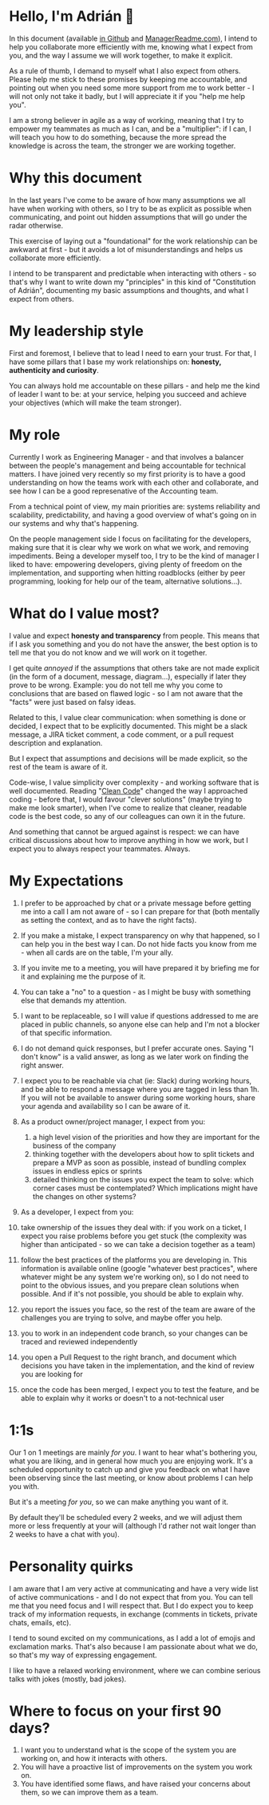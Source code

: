 # Hello, I'm Adrián 👋

In this document (available [in Github](https://github.com/zetxek) and [ManagerReadme.com](https://managerreadme.com/readme/zetxek)), I intend to help you collaborate more efficiently with me, knowing what I expect from you, and the way I assume we will work together, to make it explicit.

As a rule of thumb, I demand to myself what I also expect from others. Please help me stick to these promises by keeping me accountable, and pointing out when you need some more support from me to work better - I will not only not take it badly, but I will appreciate it if you "help me help you".

I am a strong believer in agile as a way of working, meaning that I try to empower my teammates as much as I can, and be a "multiplier": if I can, I will teach you how to do something, because the more spread the knowledge is across the team, the stronger we are working together.

# Why this document

In the last years I've come to be aware of how many assumptions we all have when working with others, so I try to be as explicit as possible when communicating, and point out hidden assumptions that will go under the radar otherwise.

This exercise of laying out a "foundational" for the work relationship can be awkward at first - but it avoids a lot of misunderstandings and helps us collaborate more efficiently.

I intend to be transparent and predictable when interacting with others - so that's why I want to write down my "principles" in this kind of "Constitution of Adrián", documenting my basic assumptions and thoughts, and what I expect from others.

# My leadership style

First and foremost, I believe that to lead I need to earn your trust. For that, I have some pillars that I base my work relationships on: **honesty, authenticity and curiosity**. 

You can always hold me accountable on these pillars - and help me the kind of leader I want to be: at your service, helping you succeed and achieve your objectives (which will make the team stronger).

# My role

Currently I work as Engineering Manager - and that involves a balancer between the people's management and being accountable for technical matters. I have joined very recently so my first priority is to have a good understanding on how the teams work with each other and collaborate, and see how I can be a good represenative of the Accounting team.

From a technical point of view, my main priorities are: systems reliability and scalability, predictability, and having a good overview of what's going on in our systems and why that's happening.

On the people management side I focus on facilitating for the developers, making sure that it is clear why we work on what we work, and removing impediments. Being a developer myself too, I try to be the kind of manager I liked to have: empowering developers, giving plenty of freedom on the implementation, and supporting when hitting roadblocks (either by peer programming, looking for help our of the team, alternative solutions...).


# What do I value most?

I value and expect **honesty and transparency** from people. This means that if I ask you something and you do not have the answer, the best option is to tell me that you do not know and we will work on it together.

I get quite _annoyed_ if the assumptions that others take are not made explicit (in the form of a document, message, diagram...), especially if later they prove to be wrong. Example: you do not tell me why you come to conclusions that are based on flawed logic - so I am not aware that the "facts" were just based on falsy ideas.

Related to this, I value clear communication: when something is done or decided, I expect that to be explicitly documented. This might be a slack message, a JIRA ticket comment, a code comment, or a pull request description and explanation.

But I expect that assumptions and decisions will be made explicit, so the rest of the team is aware of it.

Code-wise, I value simplicity over complexity - and working software that is well documented. Reading "[Clean Code](https://gist.github.com/wojteklu/73c6914cc446146b8b533c0988cf8d29)" changed the way I approached coding - before that, I would favour "clever solutions" (maybe trying to make me look smarter), when I've come to realize that cleaner, readable code is the best code, so any of our colleagues can own it in the future.

And something that cannot be argued against is respect: we can have critical discussions about how to improve anything in how we work, but I expect you to always respect your teammates. Always.

# My Expectations

1. I prefer to be approached by chat or a private message before getting me into a call I am not aware of - so I can prepare for that (both mentally as setting the context, and as to have the right facts).
    
2. If you make a mistake, I expect transparency on why that happened, so I can help you in the best way I can. Do not hide facts you know from me - when all cards are on the table, I'm your ally.
    
3.  If you invite me to a meeting, you will have prepared it by briefing me for it and explaining me the purpose of it.
    
4.  You can take a "no" to a question - as I might be busy with something else that demands my attention.
    
5.  I want to be replaceable, so I will value if questions addressed to me are placed in public channels, so anyone else can help and I'm not a blocker of that specific information.
    
6.  I do not demand quick responses, but I prefer accurate ones. Saying "I don't know" is a valid answer, as long as we later work on finding the right answer.
    
7.  I expect you to be reachable via chat (ie: Slack) during working hours, and be able to respond a message where you are tagged in less than 1h. If you will not be available to answer during some working hours, share your agenda and availability so I can be aware of it.
    
8.  As a product owner/project manager, I expect from you:
    

    1.  a high level vision of the priorities and how they are important for the business of the company
    2.  thinking together with the developers about how to split tickets and prepare a MVP as soon as possible, instead of bundling complex issues in endless epics or sprints
    3.  detailed thinking on the issues you expect the team to solve: which corner cases must be contemplated? Which implications might have the changes on other systems?
    

10.  As a developer, I expect from you:
    

1.  take ownership of the issues they deal with: if you work on a ticket, I expect you raise problems before you get stuck (the complexity was higher than anticipated - so we can take a decision together as a team)
    
2.  follow the best practices of the platforms you are developing in. This information is available online (google "whatever best practices", where whatever might be any system we're working on), so I do not need to point to the obvious issues, and you prepare clean solutions when possible. And if it's not possible, you should be able to explain why.
    
3.  you report the issues you face, so the rest of the team are aware of the challenges you are trying to solve, and maybe offer you help.
    
4.  you to work in an independent code branch, so your changes can be traced and reviewed independently
    
5.  you open a Pull Request to the right branch, and document which  
    decisions you have taken in the implementation, and the kind of review  
    you are looking for
    
6.  once the code has been merged, I expect you to test the feature, and be  
    able to explain why it works or doesn't to a not-technical user
    

# 1:1s

Our 1 on 1 meetings are mainly _for you_. I want to hear what's bothering you, what you are liking, and in general how much you are enjoying work. It's a scheduled opportunity to catch up and give you feedback on what I have been observing since the last meeting, or know about problems I can help you with. 

But it's a meeting _for you_, so we can make anything you want of it.

By default they'll be scheduled every 2 weeks, and we will adjust them more or less frequently at your will (although I'd rather not wait longer than 2 weeks to have a chat with you).

# Personality quirks

I am aware that I am very active at communicating and have a very wide list of active communications - and I do not expect that from you. You can tell me that you need focus and I will respect that. But I do expect you to keep track of my information requests, in exchange (comments in tickets, private chats, emails, etc).

I tend to sound excited on my communications, as I add a lot of emojis and exclamation marks. That's also because I am passionate about what we do, so that's my way of expressing engagement.

I like to have a relaxed working environment, where we can combine serious talks with jokes (mostly, bad jokes).

# Where to focus on your first 90 days?

1.  I want you to understand what is the scope of the system you are working on, and how it interacts with others. 
2.  You will have a proactive list of improvements on the system you work on.
3.  You have identified some flaws, and have raised your concerns about them, so we can improve them as a team.

